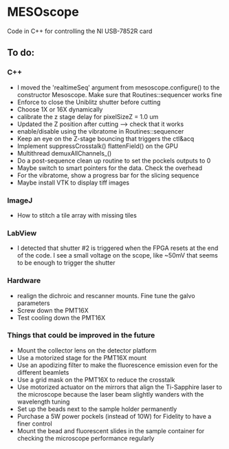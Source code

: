 # MESOscope
Code in C++ for controlling the NI USB-7852R card

## To do:
### C++
- I moved the 'realtimeSeq' argument from mesoscope.configure() to the constructor Mesoscope. Make sure that Routines::sequencer works fine
- Enforce to close the Uniblitz shutter before cutting
- Choose 1X or 16X dynamically
- calibrate the z stage delay for pixelSizeZ = 1.0 um
- Updated the Z position after cutting --> check that it works
- enable/disable using the vibratome in Routines::sequencer
- Keep an eye on the Z-stage bouncing that triggers the ctl&acq
- Implement suppressCrosstalk() flattenField() on the GPU
- Multithread demuxAllChannels_()
- Do a post-sequence clean up routine to set the pockels outputs to 0
- Maybe switch to smart pointers for the data. Check the overhead
- For the vibratome, show a progress bar for the slicing sequence
- Maybe install VTK to display tiff images

### ImageJ
- How to stitch a tile array with missing tiles

### LabView
- I detected that shutter #2 is triggered when the FPGA resets at the end of the code. I see a small voltage on the scope, like ~50mV that seems to be enough to trigger the shutter

### Hardware
- realign the dichroic and rescanner mounts. Fine tune the galvo parameters
- Screw down the PMT16X
- Test cooling down the PMT16X


### Things that could be improved in the future
- Mount the collector lens on the detector platform
- Use a motorized stage for the PMT16X mount
- Use an apodizing filter to make the fluorescence emission even for the different beamlets
- Use a grid mask on the PMT16X to reduce the crosstalk
- Use motorized actuator on the mirrors that align the Ti-Sapphire laser to the microscope because the laser beam slightly wanders with the wavelength tuning
- Set up the beads next to the sample holder permanently
- Purchase a 5W power pockels (instead of 10W) for Fidelity to have a finer control
- Mount the bead and fluorescent slides in the sample container for checking the microscope performance regularly